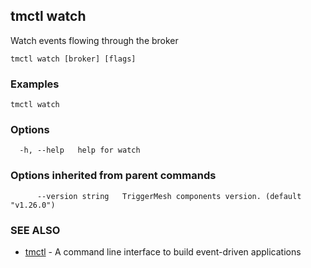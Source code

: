 ## tmctl watch

Watch events flowing through the broker

```
tmctl watch [broker] [flags]
```

### Examples

```
tmctl watch
```

### Options

```
  -h, --help   help for watch
```

### Options inherited from parent commands

```
      --version string   TriggerMesh components version. (default "v1.26.0")
```

### SEE ALSO

* [tmctl](tmctl.md)	 - A command line interface to build event-driven applications

